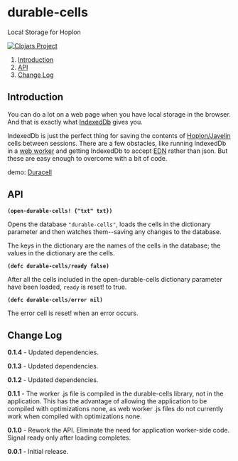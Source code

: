 # durable-cells
Local Storage for Hoplon

[![Clojars Project](https://img.shields.io/clojars/v/aatree/durable-cells.svg)](https://clojars.org/aatree/durable-cells)

1. [Introduction](#introduction)
1. [API](#api)
1. [Change Log](#change-log)

## Introduction

You can do a lot on a web page when you have local storage in the browser.
And that is exactly what
[IndexedDb](https://developer.mozilla.org/en-US/docs/Web/API/IndexedDB_API)
gives you.

IndexedDb is just the perfect thing for saving the contents of 
[Hoplon/Javelin](https://github.com/hoplon/javelin)
cells between sessions.
There are a few obstacles, like running IndexedDb in a 
[web worker](http://www.w3schools.com/html/html5_webworkers.asp)
and getting IndexedDb to accept 
[EDN](https://github.com/edn-format/edn)
rather than json. But these are
easy enough to overcome with a bit of code.

demo: [Duracell](https://github.com/aatree/aademos/tree/master/duracell)

## API

**```(open-durable-cells! {"txt" txt})```**

Opens the database ```"durable-cells"```, loads the cells in the dictionary parameter
and then watches them--saving any changes to the database.

The keys in the dictionary are the names of the cells in the database;
the values in the dictionary are the cells.

**```(defc durable-cells/ready false)```**

After all the cells included in the open-durable-cells dictionary parameter
have been loaded, ```ready``` is reset! to true.

**```(defc durable-cells/error nil)```**

The error cell is reset! when an error occurs.

## Change Log

**0.1.4** - Updated dependencies.

**0.1.3** - Updated dependencies.

**0.1.2** - Updated dependencies.

**0.1.1** - The worker .js file is compiled in the durable-cells library,
not in the application. This has the advantage of allowing the application to
be compiled with optimizations none, as web worker .js files do not currently
work when compiled with optimizations none.

**0.1.0** - Rework the API. Eliminate the need for application worker-side code.
Signal ready only after loading completes.

**0.0.1** - Initial release.
